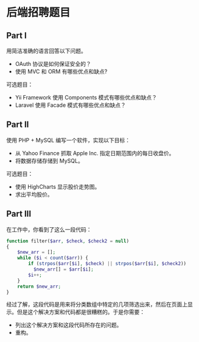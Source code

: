 # 后端招聘题目

## Part I

用简洁准确的语言回答以下问题。

- OAuth 协议是如何保证安全的？
- 使用 MVC 和 ORM 有哪些优点和缺点?

可选题目：

- Yii Framework 使用 Components 模式有哪些优点和缺点？
- Laravel 使用 Facade 模式有哪些优点和缺点？

## Part II

使用 PHP + MySQL 编写一个软件，实现以下目标：

- 从 Yahoo Finance 抓取 Apple Inc. 指定日期范围内的每日收盘价。
- 将数据存储存储到 MySQL。

可选题目：

- 使用 HighCharts 显示股价走势图。
- 求出平均股价。

## Part III

在工作中，你看到了这么一段代码：

```php
function filter($arr, $check, $check2 = null)
{
    $new_arr = [];
    while ($i < count($arr)) {
        if (strpos($arr[$i], $check) || strpos($arr[$i], $check2))
          $new_arr[] = $arr[$i];
        $i++;
    }
    return $new_arr;
}
```

经过了解，这段代码是用来将分类数组中特定的几项筛选出来，然后在页面上显示。但是这个解决方案和代码都是很糟糕的。于是你需要：

- 列出这个解决方案和这段代码所存在的问题。
- 重构。
